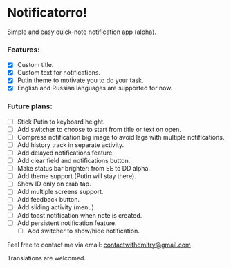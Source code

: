 # Notificatorro!
Simple and easy quick-note notification app (alpha).

### Features:
- [x] Custom title.
- [x] Custom text for notifications.
- [x] Putin theme to motivate you to do your task.
- [x] English and Russian languages are supported for now.

### Future plans:
- [ ] Stick Putin to keyboard height.
- [ ] Add switcher to choose to start from title or text on open.
- [ ] Compress notification big image to avoid lags with multiple notifications.
- [ ] Add history track in separate activity.
- [ ] Add delayed notifications feature.
- [ ] Add clear field and notifications button.
- [ ] Make status bar brighter: from EE to DD alpha.
- [ ] Add theme support (Putin will stay there).
- [ ] Show ID only on crab tap.
- [ ] Add multiple screens support.
- [ ] Add feedback button.
- [ ] Add sliding activity (menu).
- [ ] Add toast notification when note is created.
- [ ] Add persistent notification feature.
	- [ ] Add switcher to show/hide notification.

Feel free to contact me via email: contactwithdmitry@gmail.com

Translations are welcomed.
